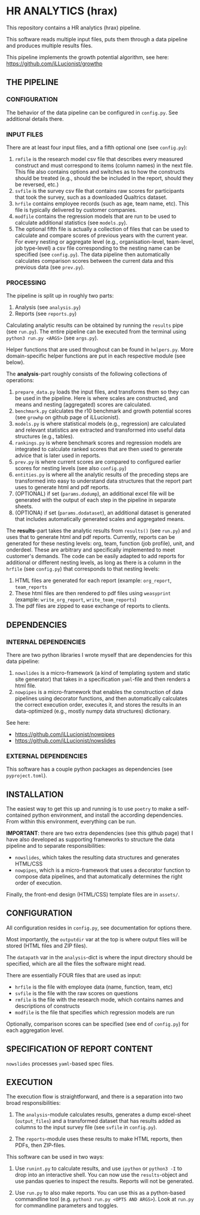 # HR ANALYTICS (hrax)

This repository contains a HR analytics (hrax) pipeline.

This software reads multiple input files, puts them through a data pipeline and
produces multiple results files.

This pipeline implements the growth potential algorithm, see here:
https://github.com/iLLucionist/growthp

## THE PIPELINE

### CONFIGURATION

The behavior of the data pipeline can be configured in `config.py`. See
additional details there.

### INPUT FILES

There are at least four input files, and a fifth optional one (see
`config.py`):
1. `rmfile` is the research model csv file that describes every measured
   construct and must correspond to items (column names) in the next file. This
   file also contains options and switches as to how the constructs should be
   treated (e.g., should the be included in the report, should they be
   reversed, etc.)
2. `svfile` is the survey csv file that contains raw scores for participants
   that took the survey, such as a downloaded Qualtrics dataset.
3. `hrfile` contains employee records (such as age, team name, etc). This file
   is typically delivered by customer companies.
4. `modfile` contains the regression models that are run to be used to
   calculate additional statistics (see `models.py`).
5. The optional fifth file is actually a collection of files that can be used
   to calculate and compare scores of previous years with the current year. For
   every nesting or aggregate level (e.g., organisation-level, team-level, job
   type-level) a csv file corresponding to the nesting name can be specified
   (see `config.py`). The data pipeline then automatically calculates
   comparison scores between the current data and this previous data (see
   `prev.py`).

### PROCESSING

The pipeline is split up in roughly two parts:
1. Analysis (see `analysis.py`)
2. Reports (see `reports.py`) 

Calculating analytic results can be obtained by running the `results` pipe (see
`run.py`). The entire pipeline can be executed from the terminal using `python3
run.py <ARGS>` (see `args.py`).

Helper functions that are used throughout can be found in `helpers.py`. More
domain-specific helper functions are put in each respective module (see below).

The **analysis**-part roughly consists of the following collections of
operations:
1. `prepare_data.py` loads the input files, and transforms them so they can be
   used in the pipeline. Here is where scales are constructed, and means and
   nesting (aggregated) scores are calculated.
2. `benchmark.py` calculates the r10 benchmark and growth potential scores (see
   `growhp` on github page of iLLucionist).
3. `models.py` is where statistical models (e.g., regression) are calculated
   and relevant statistics are extracted and transformed into useful data
   structures (e.g., tables).
4. `rankings.py` is where benchmark scores and regression models are integrated
   to calculate ranked scores that are then used to generate advice that is
   later used in reports.
5. `prev.py` is where current scores are compared to configured earlier scores
   for nesting levels (see also `config.py`)
6. `entities.py` is where all the analytic results of the preceding steps are
   transformed into easy to understand data structures that the report part
   uses to generate html and pdf reports.
7. (OPTIONAL) if set (`params.dodump`), an additional excel file will be
   generated with the output of each step in the pipeline in separate sheets.
8. (OPTIONA) if set (`params.dodataset`), an additional dataset is generated
   that includes automatically generated scales and aggregated means.

The **results**-part takes the analytic results from `results()` (see `run.py`)
and uses that to generate html and pdf reports. Currently, reports can be
generated for these nesting levels: org, team, function (job profile), unit,
and onderdeel. These are arbitrary and specifically implemented to meet
customer's demands. The code can be easily adapted to add reports for
additional or different nesting levels, as long as there is a column in the
`hrfile` (see `config.py`) that corresponds to that nesting levels:
1. HTML files are generated for each report (example: `org_report`,
   `team_reports`
2. These html files are then rendered to pdf files using `weasyprint` (example:
   `write_org_report`, `write_team_reports`)
3. The pdf files are zipped to ease exchange of reports to clients.

## DEPENDENCIES

### INTERNAL DEPENDENCIES

There are two python libraries I wrote myself that are dependencies for this
data pipeline:
1. `nowslides` is a micro-framework (a kind of templating system and static
   site generator) that takes in a specification `yaml`-file and then renders a
   html file.
2. `nowpipes` is a micro-framework that enables the construction of data
   pipelines using decorator functions, and then automatically calculates the
   correct execution order, executes it, and stores the results in an
   data-optimized (e.g., mostly numpy data structures) dictionary.

See here:
- https://github.com/iLLucionist/nowpipes
- https://github.com/iLLucionist/nowslides

### EXTERNAL DEPENDENCIES

This software has a couple python packages as dependencies (see
`pyproject.toml`).

## INSTALLATION

The easiest way to get this up and running is to use `poetry` to make a
self-contained python environment, and install the according dependencies. From
within this environment, everything can be run.

**IMPORTANT**: there are two extra dependencies (see this github page) that I
have also developed as supporting frameworks to structure the data pipeline and
to separate responsibilities:

- `nowslides`, which takes the resulting data structures and generates HTML/CSS
- `nowpipes`, which is a micro-framework that uses a decorator function to
  compose data pipelines, and that automatically determines the right order of
  execution.

Finally, the front-end design (HTML/CSS) template files are in `assets/`.

## CONFIGURATION

All configuration resides in `config.py`, see documentation for options there.

Most importantly, the `outputdir` var at the top is where output files will be
stored (HTML files and ZIP files).

The `datapath` var in the `analysis`-dict is where the input directory should
be specified, which are all the files the software might read.

There are essentially FOUR files that are used as input:

- `hrfile` is the file with employee data (name, function, team, etc)
- `svfile` is the file with the raw scores on questions
- `rmfile` is the file with the research mode, which contains names and
  descriptions of constructs
- `modfile` is the file that specifies which regression models are run

Optionally, comparison scores can be specified (see end of `config.py`) for
each aggregation level.

## SPECIFICATION OF REPORT CONTENT

`nowslides` processes `yaml`-based spec files.

## EXECUTION

The execution flow is straightforward, and there is a separation into two broad
responsibilities:

1. The `analysis`-module calculates results, generates a dump excel-sheet
   (`output_files`) and a transformed dataset that has results added as columns
   to the input survey file (see `svfile` in `config.py`).

2. The `reports`-module uses these results to make HTML reports, then PDFs,
   then ZIP-files.

This software can be used in two ways:

1. Use `runint.py` to calculate results, and use `ipython` or `python3 -I` to
   drop into an interactive shell. You can now use the `results`-object and use
   pandas queries to inspect the results. Reports will not be generated.

2. Use `run.py` to also make reports. You can use this as a python-based
   commandline tool (e.g. `python3 run.py <OPTS AND ARGS>`). Look at `run.py`
   for commandline parameters and toggles.
